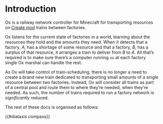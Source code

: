 # Introduction

Ox is a railway network controller for Minecraft for transporting resources on [Create mod][create-mod] trains between factories.

Ox listens for the current state of factories in a world, learning about the resources they hold and the amounts they need.
When it detects that a factory, _A,_ has a shortage of some resource and that a factory, _B,_ has a surplus of that resource, it arranges a train to deliver from _B_ to _A._
All that’s required is to make sure there’s a computer running `ox` at each factory single Ox marshal can handle the rest.

As Ox will take control of train-scheduling, there is no longer a need to create a brand new train dedicated to transporting small amounts of a single resource between two factories.
Instead, Ox will consider all trains as part of a central pool and route them to where they’re needed, when they’re needed.
As such, the number of trains required to run a factory network is _significantly_ reduced.

<!-- To get started, [install ox on a floppy disk](./how-to/install.md) and then follow the [let’s go ox](./tutorials/lets-go-ox.md). -->

The rest of these docs is organised as follows:

{{#diataxis compass}}

[create-mod]: https://github.com/Creators-of-Create/Create
